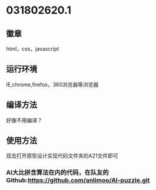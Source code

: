 #  031802620.1
##  徽章
html，css，javascript
## 运行环境
IE,chrome,firefox，360浏览器等浏览器
## 编译方法
好像不用编译？
## 使用方法
双击打开原型设计实现代码文件夹的A21文件即可
### AI大比拼含算法在内的代码，在队友的Github:https://github.com/anlimoo/AI-puzzle.git

